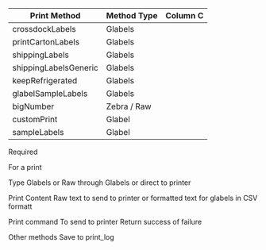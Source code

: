 | Print Method          | Method Type | Column C |
| --------------------- | ----------- | -------- |
| crossdockLabels       | Glabels     |
| printCartonLabels     | Glabels     |
| shippingLabels        | Glabels     |
| shippingLabelsGeneric | Glabels     |
| keepRefrigerated      | Glabels     |
| glabelSampleLabels    | Glabels     |
| bigNumber             | Zebra / Raw |
| customPrint           | Glabel      |
| sampleLabels          | Glabel      |

Required

For a print

Type
Glabels or Raw through Glabels or direct to printer

Print Content
Raw text to send to printer or formatted text for glabels in CSV formatt

Print command
To send to printer
Return success of failure

Other methods
Save to print_log
